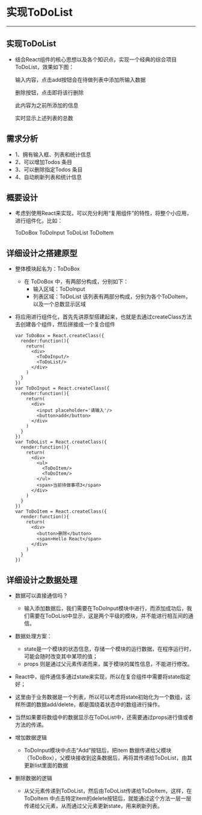 # 实现ToDoList

---

## 实现ToDoList

  * 结合React组件的核心思想以及各个知识点，实现一个经典的综合项目ToDoList，效果如下图：

    输入内容，点击add按钮会在待做列表中添加所输入数据

    删除按钮，点击即将该行删除

    此内容为之前所添加的信息

    实时显示上述列表的总数

## 需求分析

  * 1、拥有输入框、列表和统计信息
  * 2、可以增加Todos 条目
  * 3、可以删除指定Todos 条目
  * 4、自动刷新列表和统计信息

## 概要设计

  * 考虑到使用React来实现，可以充分利用“复用组件”的特性，将整个小应用，进行组件化，比如：

    ToDoBox
      ToDoInput
      ToDoList
        ToDoItem

## 详细设计之搭建原型

  * 整体模块起名为：ToDoBox
    * 在 ToDoBox 中，有两部分构成，分别如下：
      * 输入区域：ToDoInput
      * 列表区域：ToDoList 该列表有两部分构成，分别为各个ToDoItem，以及一个总数显示区域
  
  * 将应用进行组件化，首先先讲原型搭建起来，也就是去通过createClass方法去创建各个组件，然后拼接成一个复合组件

    ```react
    var ToDoBox = React.createClass({
      render:function(){
        return(
          <div>
            <ToDoInput/>
            <ToDoList/>
          </div>
        )
      }
    })
    var ToDoInput = React.createClass({
      render:function(){
        return(
          <div>
            <input placeholder='请输入'/>
            <button>add</button>
          </div>
        )
      }
    })
    var ToDoList = React.createClass({
      render:function(){
        return(
          <div>
            <ul>
              <ToDoItem/>
              <ToDoItem/>
            </ul>
            <span>当前待做事项3</span>
          </div>
        )
      }
    })
    var ToDoItem = React.createClass({
      render:function(){
        return(
          <div>
            <button>删除</button>
            <span>Hello React</span>
          </div>
        )
      }
    })
    ```

## 详细设计之数据处理

  * 数据可以直接通信吗？
    * 输入添加数据后，我们需要在ToDoInput模块中进行，而添加成功后，我们需要在ToDoList中显示，这是两个平级的模块，并不能进行相互间的通信。

  * 数据处理方案：
    * state是一个模块的状态信息，存储一个模块的运行数据，在程序运行时，可能会随时改变其中某项的值；
    * props 则是通过父元素传递而来，属于模块的属性信息，不能进行修改。
  * React中，组件通信多通过state来实现，所以在复合组件中需要将state指定好；
  * 这里由于业务数据是一个列表，所以可以考虑将state初始化为一个数组，这样所谓的数据add/delete，都是围绕着状态中的数组进行操作。
  * 当然如果要将数组中的数据显示在ToDoList中，还需要通过props进行值或者方法的传递。
  * 增加数据逻辑
    * ToDoInput模块中点击“Add”按钮后，把item 数据传递给父模块（ToDoBox），父模块接收到这条数据后，再将其传递给ToDoList，由其更新list里面的数据

  * 删除数据的逻辑
    * 从父元素传递到ToDoList，然后由ToDoList传递给ToDoItem，这样，在ToDoItem 中点击特定item的delete按钮后，就能通过这个方法一层一层传递给父元素，从而通过父元素更新state，用来刷新列表。